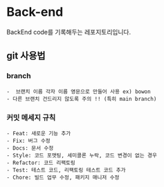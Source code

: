# Back-end
BackEnd code를 기록해두는 레포지토리입니다.

## git 사용법 

### branch
    -  브랜치 이름 각자 이름 영문으로 만들어 사용 ex) bowon
    - 다른 브랜치 건드리지 않도록 주의 !! (특히 main branch)

### 커밋 메세지 규칙
    - Feat: 새로운 기능 추가
    - Fix: 버그 수정
    - Docs: 문서 수정
    - Style: 코드 포맷팅, 세미콜론 누락, 코드 변경이 없는 경우
    - Refactor: 코드 리팩토링
    - Test: 테스트 코드, 리팩토링 테스트 코드 추가
    - Chore: 빌드 업무 수정, 패키지 매니저 수정

